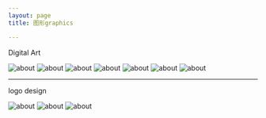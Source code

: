 ```yaml
---
layout: page
title: 图形graphics

---
```


Digital Art

![about](/images/pages/graphics/kid.jpg)
![about](/images/pages/graphics/2.jpg)
![about](/images/pages/graphics/12.jpg)
![about](/images/pages/graphics/dbz17.jpg)
![about](/images/pages/graphics/Untitled-1.jpg)
![about](/images/pages/graphics/6.jpg)
![about](/images/pages/graphics/d.jpg)

---

logo design

![about](/images/pages/graphics/18_1.jpg)
![about](/images/pages/graphics/16_1.jpg)
![about](/images/pages/graphics/wotb.jpg)
